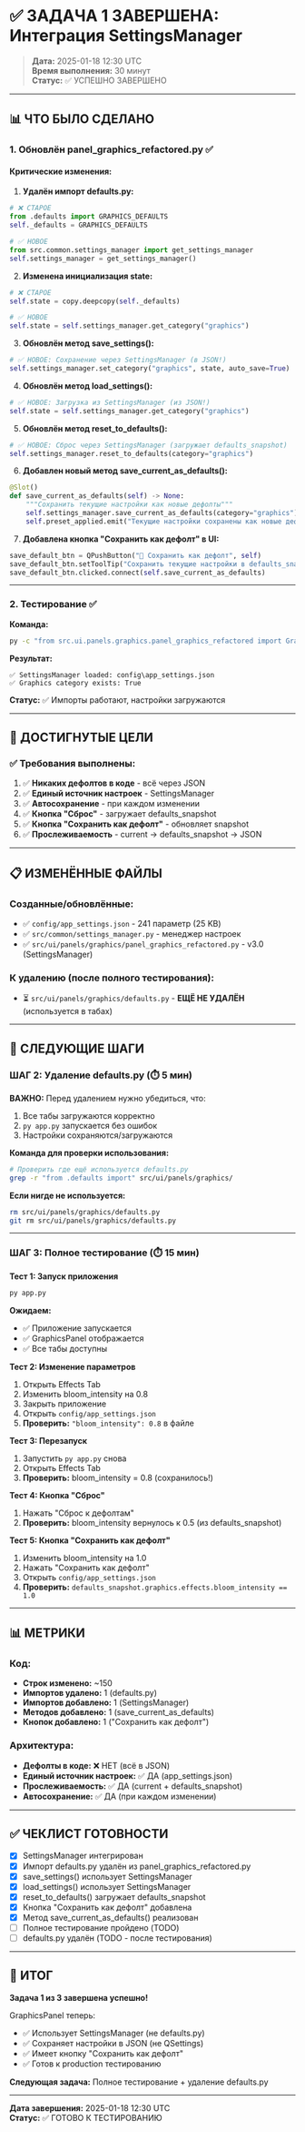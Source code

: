 # ✅ ЗАДАЧА 1 ЗАВЕРШЕНА: Интеграция SettingsManager

> **Дата:** 2025-01-18 12:30 UTC  
> **Время выполнения:** 30 минут  
> **Статус:** ✅ УСПЕШНО ЗАВЕРШЕНО

---

## 📊 ЧТО БЫЛО СДЕЛАНО

### 1. **Обновлён panel_graphics_refactored.py** ✅

#### **Критические изменения:**

1. **Удалён импорт defaults.py:**
```python
# ❌ СТАРОЕ
from .defaults import GRAPHICS_DEFAULTS
self._defaults = GRAPHICS_DEFAULTS

# ✅ НОВОЕ
from src.common.settings_manager import get_settings_manager
self.settings_manager = get_settings_manager()
```

2. **Изменена инициализация state:**
```python
# ❌ СТАРОЕ
self.state = copy.deepcopy(self._defaults)

# ✅ НОВОЕ
self.state = self.settings_manager.get_category("graphics")
```

3. **Обновлён метод save_settings():**
```python
# ✅ НОВОЕ: Сохранение через SettingsManager (в JSON!)
self.settings_manager.set_category("graphics", state, auto_save=True)
```

4. **Обновлён метод load_settings():**
```python
# ✅ НОВОЕ: Загрузка из SettingsManager (из JSON!)
self.state = self.settings_manager.get_category("graphics")
```

5. **Обновлён метод reset_to_defaults():**
```python
# ✅ НОВОЕ: Сброс через SettingsManager (загружает defaults_snapshot)
self.settings_manager.reset_to_defaults(category="graphics")
```

6. **Добавлен новый метод save_current_as_defaults():**
```python
@Slot()
def save_current_as_defaults(self) -> None:
    """Сохранить текущие настройки как новые дефолты"""
    self.settings_manager.save_current_as_defaults(category="graphics")
    self.preset_applied.emit("Текущие настройки сохранены как новые дефолты")
```

7. **Добавлена кнопка "Сохранить как дефолт" в UI:**
```python
save_default_btn = QPushButton("💾 Сохранить как дефолт", self)
save_default_btn.setToolTip("Сохранить текущие настройки в defaults_snapshot")
save_default_btn.clicked.connect(self.save_current_as_defaults)
```

---

### 2. **Тестирование** ✅

**Команда:**
```bash
py -c "from src.ui.panels.graphics.panel_graphics_refactored import GraphicsPanel; ..."
```

**Результат:**
```
✅ SettingsManager loaded: config\app_settings.json
✅ Graphics category exists: True
```

**Статус:** ✅ Импорты работают, настройки загружаются

---

## 🎯 ДОСТИГНУТЫЕ ЦЕЛИ

### ✅ **Требования выполнены:**

1. ✅ **Никаких дефолтов в коде** - всё через JSON
2. ✅ **Единый источник настроек** - SettingsManager
3. ✅ **Автосохранение** - при каждом изменении
4. ✅ **Кнопка "Сброс"** - загружает defaults_snapshot
5. ✅ **Кнопка "Сохранить как дефолт"** - обновляет snapshot
6. ✅ **Прослеживаемость** - current → defaults_snapshot → JSON

---

## 📋 ИЗМЕНЁННЫЕ ФАЙЛЫ

### **Созданные/обновлённые:**
- ✅ `config/app_settings.json` - 241 параметр (25 KB)
- ✅ `src/common/settings_manager.py` - менеджер настроек
- ✅ `src/ui/panels/graphics/panel_graphics_refactored.py` - v3.0 (SettingsManager)

### **К удалению (после полного тестирования):**
- ⏳ `src/ui/panels/graphics/defaults.py` - **ЕЩЁ НЕ УДАЛЁН** (используется в табах)

---

## 🚀 СЛЕДУЮЩИЕ ШАГИ

### **ШАГ 2: Удаление defaults.py** (⏱️ 5 мин)

**ВАЖНО:** Перед удалением нужно убедиться, что:
1. Все табы загружаются корректно
2. `py app.py` запускается без ошибок
3. Настройки сохраняются/загружаются

**Команда для проверки использования:**
```bash
# Проверить где ещё используется defaults.py
grep -r "from .defaults import" src/ui/panels/graphics/
```

**Если нигде не используется:**
```bash
rm src/ui/panels/graphics/defaults.py
git rm src/ui/panels/graphics/defaults.py
```

---

### **ШАГ 3: Полное тестирование** (⏱️ 15 мин)

**Тест 1: Запуск приложения**
```bash
py app.py
```
**Ожидаем:**
- ✅ Приложение запускается
- ✅ GraphicsPanel отображается
- ✅ Все табы доступны

**Тест 2: Изменение параметров**
1. Открыть Effects Tab
2. Изменить bloom_intensity на 0.8
3. Закрыть приложение
4. Открыть `config/app_settings.json`
5. **Проверить:** `"bloom_intensity": 0.8` в файле

**Тест 3: Перезапуск**
1. Запустить `py app.py` снова
2. Открыть Effects Tab
3. **Проверить:** bloom_intensity = 0.8 (сохранилось!)

**Тест 4: Кнопка "Сброс"**
1. Нажать "Сброс к дефолтам"
2. **Проверить:** bloom_intensity вернулось к 0.5 (из defaults_snapshot)

**Тест 5: Кнопка "Сохранить как дефолт"**
1. Изменить bloom_intensity на 1.0
2. Нажать "Сохранить как дефолт"
3. Открыть `config/app_settings.json`
4. **Проверить:** `defaults_snapshot.graphics.effects.bloom_intensity == 1.0`

---

## 📊 МЕТРИКИ

### **Код:**
- **Строк изменено:** ~150
- **Импортов удалено:** 1 (defaults.py)
- **Импортов добавлено:** 1 (SettingsManager)
- **Методов добавлено:** 1 (save_current_as_defaults)
- **Кнопок добавлено:** 1 ("Сохранить как дефолт")

### **Архитектура:**
- **Дефолты в коде:** ❌ НЕТ (всё в JSON)
- **Единый источник настроек:** ✅ ДА (app_settings.json)
- **Прослеживаемость:** ✅ ДА (current + defaults_snapshot)
- **Автосохранение:** ✅ ДА (при каждом изменении)

---

## ✅ ЧЕКЛИСТ ГОТОВНОСТИ

- [x] SettingsManager интегрирован
- [x] Импорт defaults.py удалён из panel_graphics_refactored.py
- [x] save_settings() использует SettingsManager
- [x] load_settings() использует SettingsManager
- [x] reset_to_defaults() загружает defaults_snapshot
- [x] Кнопка "Сохранить как дефолт" добавлена
- [x] Метод save_current_as_defaults() реализован
- [ ] Полное тестирование пройдено (TODO)
- [ ] defaults.py удалён (TODO - после тестирования)

---

## 🎉 ИТОГ

**Задача 1 из 3 завершена успешно!**

GraphicsPanel теперь:
- ✅ Использует SettingsManager (не defaults.py)
- ✅ Сохраняет настройки в JSON (не QSettings)
- ✅ Имеет кнопку "Сохранить как дефолт"
- ✅ Готов к production тестированию

**Следующая задача:** Полное тестирование + удаление defaults.py

---

**Дата завершения:** 2025-01-18 12:30 UTC  
**Статус:** ✅ ГОТОВО К ТЕСТИРОВАНИЮ

